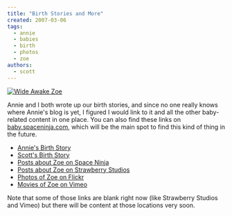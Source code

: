 ```yaml
---
title: "Birth Stories and More"
created: 2007-03-06
tags:
  - annie
  - babies
  - birth
  - photos
  - zoe
authors:
  - scott
---
```


[![Wide Awake Zoe](/images/411917291_d2409e3562.jpg)](http://www.flickr.com/photos/spaceninja/411917291/)

Annie and I both wrote up our birth stories, and since no one really knows where Annie's blog is yet, I figured I would link to it and all the other baby-related content in one place. You can also find these links on [baby.spaceninja.com](http://baby.spaceninja.com/), which will be the main spot to find this kind of thing in the future.

- [Annie's Birth Story](/2007/03/zoes-birth-story/)
- [Scott's Birth Story](/what-it-was-like-for-me/)
- [Posts about Zoe on Space Ninja](/tags/zoe/)
- [Posts about Zoe on Strawberry Studios](http://strawberrystudios.org/tags/zoe/)
- [Photos of Zoe on Flickr](http://flickr.com/photos/spaceninja/tags/zoe/)
- [Movies of Zoe on Vimeo](http://www.vimeo.com/user:spaceninja/tag:zoe)

Note that some of those links are blank right now (like Strawberry Studios and Vimeo) but there will be content at those locations very soon.
